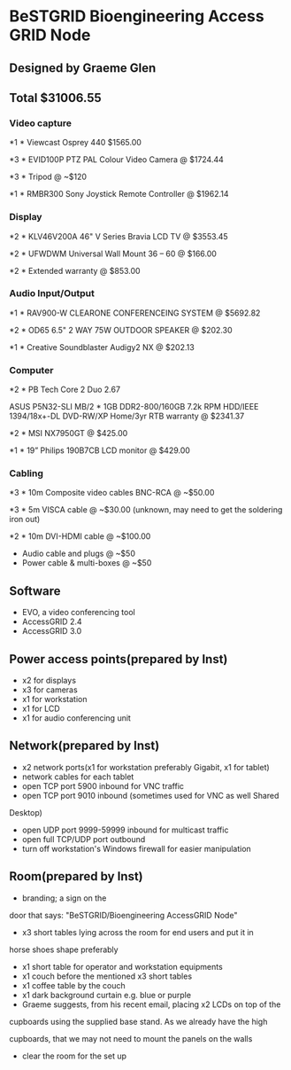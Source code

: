 # BeSTGRID Bioengineering Access GRID Node


## Designed by Graeme Glen

## Total $31006.55

### Video capture

*1 * Viewcast Osprey 440 $1565.00

*3 * EVID100P PTZ PAL Colour Video Camera @ $1724.44

*3 * Tripod @ ~$120

*1 * RMBR300 Sony Joystick Remote Controller @ $1962.14

### Display

*2 * KLV46V200A 46" V Series Bravia LCD TV @ $3553.45

*2 * UFWDWM Universal Wall Mount 36 – 60 @ $166.00

*2 * Extended warranty @ $853.00

### Audio Input/Output

*1 * RAV900-W CLEARONE CONFERENCEING SYSTEM @ $5692.82

*2 * OD65 6.5" 2 WAY 75W OUTDOOR SPEAKER @ $202.30

*1 * Creative Soundblaster Audigy2 NX @ $202.13

### Computer

*2 * PB Tech Core 2 Duo 2.67

ASUS P5N32-SLI MB/2 * 1GB DDR2-800/160GB 7.2k RPM HDD/IEEE 1394/18x+-DL DVD-RW/XP Home/3yr RTB warranty @ $2341.37

*2 * MSI NX7950GT @ $425.00

*1 * 19” Philips 190B7CB LCD monitor @ $429.00

### Cabling

*3 * 10m Composite video cables BNC-RCA @ ~$50.00

*3 * 5m VISCA cable @ ~$30.00 (unknown, may need to get the soldering iron out)

*2 * 10m DVI-HDMI cable @ ~$100.00

- Audio cable and plugs @ ~$50
- Power cable & multi-boxes @ ~$50

## Software

- EVO, a video conferencing tool
- AccessGRID 2.4
- AccessGRID 3.0

## Power access points(prepared by Inst)

- x2 for displays
- x3 for cameras
- x1 for workstation
- x1 for LCD
- x1 for audio conferencing unit

## Network(prepared by Inst)

- x2 network ports(x1 for workstation preferably Gigabit, x1 for tablet)
- network cables for each tablet
- open TCP port 5900 inbound for VNC traffic
- open TCP port 9010 inbound (sometimes used for VNC as well Shared

Desktop)
- open UDP port 9999-59999 inbound for multicast traffic
- open full TCP/UDP port outbound
- turn off workstation's Windows firewall for easier manipulation

## Room(prepared by Inst)

- branding; a sign on the

door that says: "BeSTGRID/Bioengineering AccessGRID Node"
- x3 short tables lying across the room for end users and put it in

horse shoes shape preferably
- x1 short table for operator and workstation equipments
- x1 couch before the mentioned x3 short tables
- x1 coffee table by the couch
- x1 dark background curtain e.g. blue or purple
- Graeme suggests, from his recent email, placing x2 LCDs on top of the

cupboards using the supplied base stand. As we already have the high

cupboards, that we may not need to mount the panels on the walls
- clear the room for the set up
